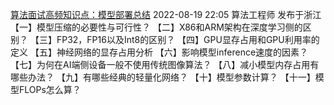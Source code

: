 [算法面试高频知识点：模型部署总结](https://www.nowcoder.com/discuss/390262828702216192)
2022-08-19 22:05 算法工程师 发布于浙江
【一】模型压缩的必要性与可行性？
【二】X86和ARM架构在深度学习侧的区别？
【三】FP32，FP16以及Int8的区别？
【四】GPU显存占用和GPU利用率的定义
【五】神经网络的显存占用分析
【六】影响模型inference速度的因素？
【七】为何在AI端侧设备一般不使用传统图像算法？
【八】减小模型内存占用有哪些办法？
【九】有哪些经典的轻量化网络？
【十】模型参数计算？
【十一】模型FLOPs怎么算？
